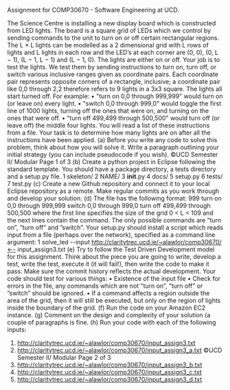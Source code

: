 Assignment for COMP30670 - Software Engineering at UCD.

The Science Centre is installing a new display board which is constructed from LED
lights.
The board is a square grid of LEDs which we control by sending commands to the unit
to turn on or off certain rectangular regions.
The L × L lights can be modelled as a 2 dimensional grid with L rows of lights and L
lights in each row and the LED’s at each corner are (0, 0), (0, L − 1), (L − 1, L − 1) and
(L − 1, 0).
The lights are either on or off.
Your job is to test the lights. We test them by sending instructions to turn on, turn
off, or switch various inclusive ranges given as coordinate pairs. Each coordinate pair
represents opposite corners of a rectangle, inclusive; a coordinate pair like 0,0 through
2,2 therefore refers to 9 lights in a 3x3 square. The lights all start turned off.
For example:
• "turn on 0,0 through 999,999" would turn on (or leave on) every light.
• "switch 0,0 through 999,0" would toggle the first line of 1000 lights, turning
off the ones that were on, and turning on the ones that were off.
• "turn off 499,499 through 500,500" would turn off (or leave off) the middle
four lights.
You will read a list of these instructions from a file. Your task is to determine how many
lights are on after all the instructions have been applied.
(a) Before you write any code to solve this problem, think about how you will solve
it. Write a paragraph outlining your initial strategy (you can include pseudocode
if you wish).
©UCD Semester II/ Modular Page 1 of 3
(b) Create a python project in Eclipse following the standard template. You should
have a package directory, a tests directory and a setup.py file.
1 skeleton/
2 NAME/
3 __init__.py
4 docs/
5 setup.py
6 tests/
7 test.py
(c) Create a new Github repository and connect it to your local Eclipse repository as
a remote. Make regular commits as you work through and develop your solution.
(d) The file has the following format:
999
turn on 0,0 through 999,999
switch 0,0 through 999,0
turn off 499,499 through 500,500
where the first line specifies the size of the grid 0 < L < 109 and the next lines
contain the command. The only possible commands are ”turn on”, ”turn off” and
”switch”.
Your setup.py should install a script which reads input from a file (perhaps over
the network), specified as a command line argument:
1 solve_led --input http://claritytrec.ucd.ie/~alawlor/comp30670/←-
input_assign3.txt
(e) Try to follow the Test Driven Development model for this assignment. Think about
the piece you are going to write, develop a test, write the test, execute it (it will
fail!), then write the code to make it pass. Make sure the commit history reflects
the actual development.
Your code should test for various things:
• Existence of the input file
• Check for errors in the file, any commands which are not ”turn on”, ”turn off”
or ”switch” should be ignored.
• If a command affects a region outside the area of the grid, then it will still be
executed, but only on the region of lights inside the boundary of the grid.
(f) Run the code on your Amazon EC2 instance.
(g) Comment on the design and complexity of your solution (a couple of paragraphs is
fine.
(h) Run your code with each of the following inputs:
1. http://claritytrec.ucd.ie/~alawlor/comp30670/input_assign3.txt
2. http://claritytrec.ucd.ie/~alawlor/comp30670/input_assign3_a.txt
©UCD Semester II/ Modular Page 2 of 3
3. http://claritytrec.ucd.ie/~alawlor/comp30670/input_assign3_b.txt
4. http://claritytrec.ucd.ie/~alawlor/comp30670/input_assign3_c.txt
5. http://claritytrec.ucd.ie/~alawlor/comp30670/input_assign3_d.txt
